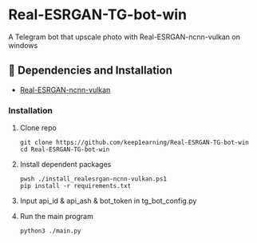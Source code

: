 # Real-ESRGAN-TG-bot-win
A Telegram bot that upscale photo with Real-ESRGAN-ncnn-vulkan on windows

## 🔧 Dependencies and Installation

- [Real-ESRGAN-ncnn-vulkan](https://github.com/xinntao/Real-ESRGAN-ncnn-vulkan)

### Installation

1. Clone repo

    ```pwsh
    git clone https://github.com/keep1earning/Real-ESRGAN-TG-bot-win
    cd Real-ESRGAN-TG-bot-win
    ```

1. Install dependent packages

    ```pwsh
    pwsh ./install_realesrgan-ncnn-vulkan.ps1
    pip install -r requirements.txt
    ```

2.  Input api_id & api_ash & bot_token in tg_bot_config.py
3.  Run the main program
      
      ```bash
      python3 ./main.py
      ```
